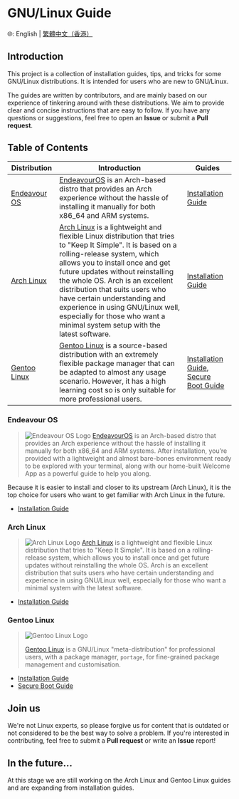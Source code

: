 # GNU/Linux Guide

🌐: English | [繁體中文（香港）](./README.zh-HK.md)

## Introduction

This project is a collection of installation guides, tips, and tricks for some GNU/Linux distributions. It is intended for users who are new to GNU/Linux. 

The guides are written by contributors, and are mainly based on our experience of tinkering around with these distributions. We aim to provide clear and concise instructions that are easy to follow. If you have any questions or suggestions, feel free to open an **Issue** or submit a **Pull request**.

## Table of Contents

| Distribution | Introduction | Guides |
| --- | --- | --- |
| [Endeavour OS](#endeavour-os) | [EndeavourOS](https://endeavouros.com/) is an Arch-based distro that provides an Arch experience without the hassle of installing it manually for both x86_64 and ARM systems. | [Installation Guide](EOS%20Guide/Installation%20Guide%20for%20Endeavour%20OS%2C%20A%20Distro%20Based%20On%20archlinux.md) |
| [Arch Linux](#arch-linux) | [Arch Linux](https://www.archlinux.org/) is a lightweight and flexible Linux distribution that tries to "Keep It Simple". It is based on a rolling-release system, which allows you to install once and get future updates without reinstalling the whole OS. Arch is an excellent distribution that suits users who have certain understanding and experience in using GNU/Linux well, especially for those who want a minimal system setup with the latest software. | [Installation Guide](Arch%20Linux%20Guide/Installation%20Guide%20for%20Arch%20Linux.md) |
| [Gentoo Linux](#gentoo-linux) | [Gentoo Linux](https://www.gentoo.org/) is a source-based distribution with an extremely flexible package manager that can be adapted to almost any usage scenario. However, it has a high learning cost so is only suitable for more professional users. | [Installation Guide](Gentoo%20Guide/Installation%20Guide%20for%20Gentoo%20Linux.md), [Secure Boot Guide](Gentoo%20Guide/Instructions%20for%20enabling%20Secure%20Boot%20via%20Shim%20on%20Gentoo.md) |

### Endeavour OS

> ![Endeavour OS Logo](https://i0.wp.com/endeavouros.com/wp-content/uploads/2021/04/cropped-Endeavour-horizontal-white.png)
> [EndeavourOS](https://endeavouros.com/) is an Arch-based distro that provides an Arch experience without the hassle of installing it manually for both x86_64 and ARM systems. After installation, you’re provided with a lightweight and almost bare-bones environment ready to be explored with your terminal, along with our home-built Welcome App as a powerful guide to help you along.

Because it is easier to install and closer to its upstream (Arch Linux), it is the top choice for users who want to get familiar with Arch Linux in the future.

- [Installation Guide](EOS%20Guide/Installation%20Guide%20for%20Endeavour%20OS%2C%20A%20Distro%20Based%20On%20archlinux.md)

### Arch Linux

> ![Arch Linux Logo](https://archlinux.org/static/logos/archlinux-logo-dark-scalable.518881f04ca9.svg)
> [Arch Linux](https://www.archlinux.org/) is a lightweight and flexible Linux distribution that tries to "Keep It Simple". It is based on a rolling-release system, which allows you to install once and get future updates without reinstalling the whole OS. Arch is an excellent distribution that suits users who have certain understanding and experience in using GNU/Linux well, especially for those who want a minimal system with the latest software.

- [Installation Guide](Arch%20Linux%20Guide/Installation%20Guide%20for%20Arch%20Linux.md)

### Gentoo Linux

> ![Gentoo Linux Logo](https://assets.gentoo.org/tyrian/v1/site-logo.svg)
>
> [Gentoo Linux](https://www.gentoo.org/) is a GNU/Linux "meta-distribution" for professional users, with a package manager, `portage`, for fine-grained package management and customisation.

- [Installation Guide](Gentoo%20Guide/Installation%20Guide%20for%20Gentoo%20Linux%20(Advanced%20user%20only).md) 
- [Secure Boot Guide](Gentoo%20Guide/Instructions%20for%20enabling%20Secure%20Boot%20via%20Shim%20on%20Gentoo.md)

## Join us

We're not Linux experts, so please forgive us for content that is outdated or not considered to be the best way to solve a problem. If you're interested in contributing, feel free to submit a **Pull request** or write an **Issue** report!

## In the future...

At this stage we are still working on the Arch Linux and Gentoo Linux guides and are expanding from installation guides.